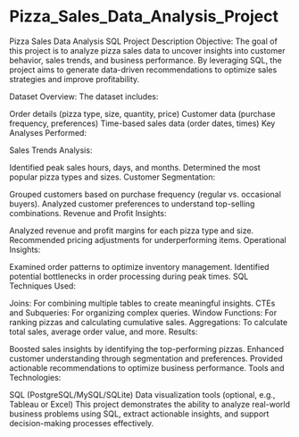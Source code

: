 # Pizza_Sales_Data_Analysis_Project
Pizza Sales Data Analysis SQL Project Description
Objective:
The goal of this project is to analyze pizza sales data to uncover insights into customer behavior, sales trends, and business performance. By leveraging SQL, the project aims to generate data-driven recommendations to optimize sales strategies and improve profitability.

Dataset Overview:
The dataset includes:

Order details (pizza type, size, quantity, price)
Customer data (purchase frequency, preferences)
Time-based sales data (order dates, times)
Key Analyses Performed:

Sales Trends Analysis:

Identified peak sales hours, days, and months.
Determined the most popular pizza types and sizes.
Customer Segmentation:

Grouped customers based on purchase frequency (regular vs. occasional buyers).
Analyzed customer preferences to understand top-selling combinations.
Revenue and Profit Insights:

Analyzed revenue and profit margins for each pizza type and size.
Recommended pricing adjustments for underperforming items.
Operational Insights:

Examined order patterns to optimize inventory management.
Identified potential bottlenecks in order processing during peak times.
SQL Techniques Used:

Joins: For combining multiple tables to create meaningful insights.
CTEs and Subqueries: For organizing complex queries.
Window Functions: For ranking pizzas and calculating cumulative sales.
Aggregations: To calculate total sales, average order value, and more.
Results:

Boosted sales insights by identifying the top-performing pizzas.
Enhanced customer understanding through segmentation and preferences.
Provided actionable recommendations to optimize business performance.
Tools and Technologies:

SQL (PostgreSQL/MySQL/SQLite)
Data visualization tools (optional, e.g., Tableau or Excel)
This project demonstrates the ability to analyze real-world business problems using SQL, extract actionable insights, and support decision-making processes effectively.
